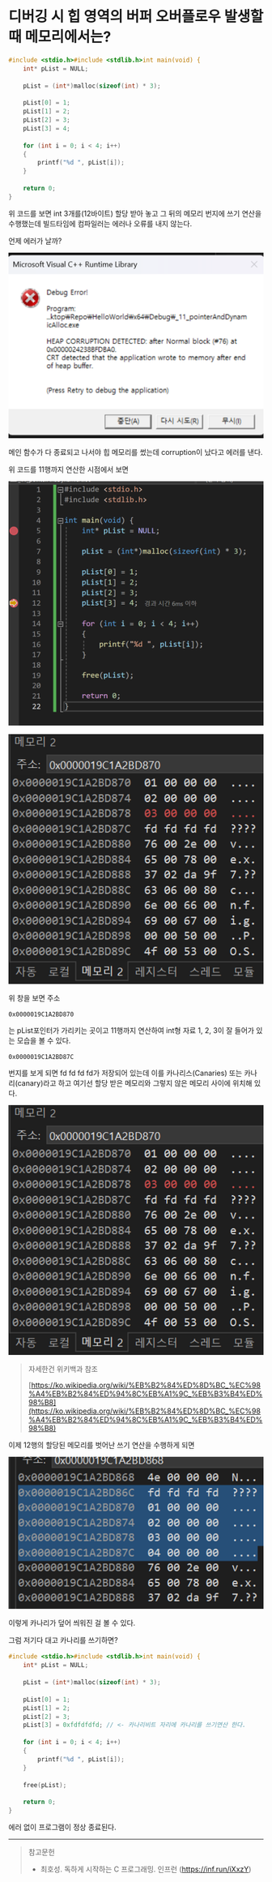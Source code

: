 # 디버깅 시 힙 영역의 버퍼 오버플로우 발생할 때 메모리에서는?

```c
#include <stdio.h>#include <stdlib.h>int main(void) {
	int* pList = NULL;

	pList = (int*)malloc(sizeof(int) * 3);

	pList[0] = 1;
	pList[1] = 2;
	pList[2] = 3;
	pList[3] = 4;

	for (int i = 0; i < 4; i++)
	{
		printf("%d ", pList[i]);
	}

	return 0;
}
```

위 코드를 보면 int 3개를(12바이트) 할당 받아 놓고 그 뒤의 메모리 번지에 쓰기 연산을 수행했는데 빌드타임에 컴파일러는 에러나 오류를 내지 않는다.

언제 에러가 날까?

![image.png](https://github.com/LeeQuiett/NetSolutions-Study/blob/main/study-materials/images/%EB%B2%84%ED%8D%BC%20%EC%98%A4%EB%B2%84%ED%94%8C%EB%A1%9C%EC%9A%B0%EC%99%80%20%EB%A9%94%EB%AA%A8%EB%A6%AC/image.png)

메인 함수가 다 종료되고 나서야 힙 메모리를 썼는데 corruption이 났다고 에러를 낸다.

위 코드를 11행까지 연산한 시점에서 보면

![image.png](https://github.com/LeeQuiett/NetSolutions-Study/blob/main/study-materials/images/%EB%B2%84%ED%8D%BC%20%EC%98%A4%EB%B2%84%ED%94%8C%EB%A1%9C%EC%9A%B0%EC%99%80%20%EB%A9%94%EB%AA%A8%EB%A6%AC/image%201.png)

![image.png](https://github.com/LeeQuiett/NetSolutions-Study/blob/main/study-materials/images/%EB%B2%84%ED%8D%BC%20%EC%98%A4%EB%B2%84%ED%94%8C%EB%A1%9C%EC%9A%B0%EC%99%80%20%EB%A9%94%EB%AA%A8%EB%A6%AC/image%202.png)

위 창을 보면 주소

```
0x0000019C1A2BD870
```

는 pList포인터가 가리키는 곳이고 11행까지 연산하여 int형 자료 1, 2, 3이 잘 들어가 있는 모습을 볼 수 있다.

```
0x0000019C1A2BD87C
```

번지를 보게 되면 fd fd fd fd가 저장되어 있는데 이를 카나리스(Canaries) 또는 카나리(canary)라고 하고 여기선 할당 받은 메모리와 그렇지 않은 메모리 사이에 위치해 있다.

![image.png](https://github.com/LeeQuiett/NetSolutions-Study/blob/main/study-materials/images/%EB%B2%84%ED%8D%BC%20%EC%98%A4%EB%B2%84%ED%94%8C%EB%A1%9C%EC%9A%B0%EC%99%80%20%EB%A9%94%EB%AA%A8%EB%A6%AC/image%202.png)

> 자세한건 위키백과 참조
> 
> 
> [https://ko.wikipedia.org/wiki/%EB%B2%84%ED%8D%BC_%EC%98%A4%EB%B2%84%ED%94%8C%EB%A1%9C_%EB%B3%B4%ED%98%B8](https://ko.wikipedia.org/wiki/%EB%B2%84%ED%8D%BC_%EC%98%A4%EB%B2%84%ED%94%8C%EB%A1%9C_%EB%B3%B4%ED%98%B8)
> 

이제 12행의 할당된 메모리를 벗어난 쓰기 연산을 수행하게 되면

![image.png](https://github.com/LeeQuiett/NetSolutions-Study/blob/main/study-materials/images/%EB%B2%84%ED%8D%BC%20%EC%98%A4%EB%B2%84%ED%94%8C%EB%A1%9C%EC%9A%B0%EC%99%80%20%EB%A9%94%EB%AA%A8%EB%A6%AC/image%204.png)

이렇게 카나리가 덮어 씌워진 걸 볼 수 있다.

그럼 저기다 대고 카나리를 쓰기하면?

```c
#include <stdio.h>#include <stdlib.h>int main(void) {
	int* pList = NULL;

	pList = (int*)malloc(sizeof(int) * 3);

	pList[0] = 1;
	pList[1] = 2;
	pList[2] = 3;
	pList[3] = 0xfdfdfdfd; // <- 카나리비트 자리에 카나리를 쓰기연산 한다.

	for (int i = 0; i < 4; i++)
	{
		printf("%d ", pList[i]);
	}

	free(pList);

	return 0;
}
```

에러 없이 프로그램이 정상 종료된다.

---

> 참고문헌
> 
> - 최호성. 독하게 시작하는 C 프로그래밍. 인프런 (https://inf.run/iXxzY)
